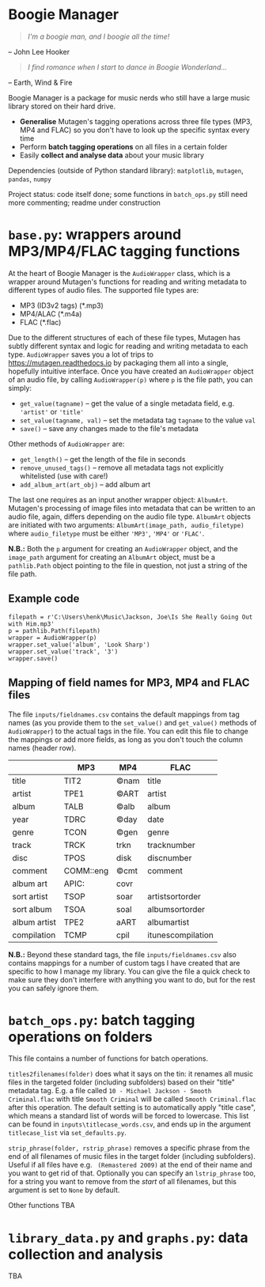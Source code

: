 # Boogie Manager

> *I'm a boogie man, and I boogie all the time!*

– John Lee Hooker

> *I find romance when I start to dance in Boogie Wonderland...*

– Earth, Wind & Fire

Boogie Manager is a package for music nerds who still have a large music library stored on their hard drive.

* **Generalise** Mutagen's tagging operations across three file types (MP3, MP4 and FLAC) so you don't have to look up the specific syntax every time
* Perform **batch tagging operations** on all files in a certain folder
* Easily **collect and analyse data** about your music library

Dependencies (outside of Python standard library): ``matplotlib``, ``mutagen``, ``pandas``, ``numpy``

Project status: code itself done; some functions in ``batch_ops.py`` still need more commenting; readme under construction

# ``base.py``: wrappers around MP3/MP4/FLAC tagging functions

At the heart of Boogie Manager is the ``AudioWrapper`` class, which is a wrapper around Mutagen's functions for reading and writing metadata to different types of audio files. The supported file types are:

* MP3 (ID3v2 tags) (*.mp3)
* MP4/ALAC (*.m4a)
* FLAC (*.flac)

Due to the different structures of each of these file types, Mutagen has subtly different syntax and logic for reading and writing metadata to each type. ``AudioWrapper`` saves you a lot of trips to https://mutagen.readthedocs.io by packaging them all into a single, hopefully intuitive interface. Once you have created an ``AudioWrapper`` object of an audio file, by calling ``AudioWrapper(p)`` where ``p`` is the file path, you can simply:

* ``get_value(tagname)`` – get the value of a single metadata field, e.g. ``'artist'`` or ``'title'``
* ``set_value(tagname, val)`` – set the metadata tag ``tagname`` to the value ``val``
* ``save()`` – save any changes made to the file's metadata

Other methods of ``AudioWrapper`` are:

* ``get_length()`` – get the length of the file in seconds
* ``remove_unused_tags()`` – remove all metadata tags not explicitly whitelisted (use with care!)
* ``add_album_art(art_obj)`` – add album art

The last one requires as an input another wrapper object: ``AlbumArt``. Mutagen's processing of image files into metadata that can be written to an audio file, again, differs depending on the audio file type. ``AlbumArt`` objects are initiated with two arguments: ``AlbumArt(image_path, audio_filetype)`` where ``audio_filetype`` must be either ``'MP3'``, ``'MP4'`` or ``'FLAC'``.

**N.B.:** Both the ``p`` argument for creating an ``AudioWrapper`` object, and the ``image_path`` argument for creating an ``AlbumArt`` object, must be a ``pathlib.Path`` object pointing to the file in question, not just a string of the file path.

## Example code

    filepath = r'C:\Users\henk\Music\Jackson, Joe\Is She Really Going Out with Him.mp3'
    p = pathlib.Path(filepath)
    wrapper = AudioWrapper(p)
    wrapper.set_value('album', 'Look Sharp')
    wrapper.set_value('track', '3')
    wrapper.save()

## Mapping of field names for MP3, MP4 and FLAC files

The file ``inputs/fieldnames.csv`` contains the default mappings from tag names (as you provide them to the ``set_value()`` and ``get_value()`` methods of ``AudioWrapper``) to the actual tags in the file. You can edit this file to change the mappings or add more fields, as long as you don't touch the column names (header row). 

| | MP3 | MP4 | FLAC |
|---|---|-----|------|
title | TIT2 | ©nam | title
artist | TPE1 | ©ART | artist
album | TALB | ©alb | album
year | TDRC | ©day | date
genre | TCON | ©gen | genre
track | TRCK | trkn | tracknumber
disc | TPOS | disk | discnumber
comment | COMM::eng | ©cmt | comment
album art | APIC: | covr | 
sort artist | TSOP | soar | artistsortorder
sort album | TSOA | soal | albumsortorder
album artist | TPE2 | aART | albumartist
compilation | TCMP | cpil | itunescompilation

**N.B.:** Beyond these standard tags, the file ``inputs/fieldnames.csv`` also contains mappings for a number of custom tags I have created that are specific to how I manage my library. You can give the file a quick check to make sure they don't interfere with anything you want to do, but for the rest you can safely ignore them.

# ``batch_ops.py``: batch tagging operations on folders

This file contains a number of functions for batch operations.

``titles2filenames(folder)`` does what it says on the tin: it renames all music files in the targeted folder (including subfolders) based on their "title" metadata tag. E.g. a file called ``10 - Michael Jackson - Smooth Criminal.flac`` with title ``Smooth Criminal`` will be called ``Smooth Criminal.flac`` after this operation. The default setting is to automatically apply "title case", which means a standard list of words will be forced to lowercase. This list can be found in ``inputs\titlecase_words.csv``, and ends up in the argument ``titlecase_list`` via ``set_defaults.py``.

``strip_phrase(folder, rstrip_phrase)`` removes a specific phrase from the end of all filenames of music files in the target folder (including subfolders). Useful if all files have e.g. `` (Remastered 2009)`` at the end of their name and you want to get rid of that. Optionally you can specify an ``lstrip_phrase`` too, for a string you want to remove from the *start* of all filenames, but this argument is set to ``None`` by default.

Other functions TBA

# ``library_data.py`` and ``graphs.py``: data collection and analysis

TBA

